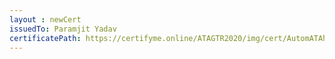```yaml
--- 
layout : newCert 
issuedTo: Paramjit Yadav 
certificatePath: https://certifyme.online/ATAGTR2020/img/cert/AutomATAhon/ParamjitYadav_97b1e.png
--- 
```

